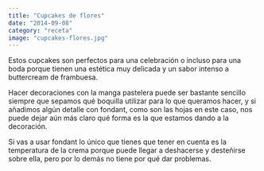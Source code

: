 ```yaml
---
title: "Cupcakes de flores"
date: "2014-09-08"
category: "receta"
image: "cupcakes-flores.jpg"
---
```


Estos cupcakes son perfectos para una celebración o incluso para una boda porque tienen una estética muy delicada y un sabor intenso a buttercream de frambuesa.

Hacer decoraciones con la manga pastelera puede ser bastante sencillo siempre que sepamos qué boquilla utilizar para lo que queramos hacer, y si añadimos algún detalle con fondant, como son las hojas en este caso, nos puede dejar aún más claro qué forma es la que estamos dando a la decoración.

Si vas a usar fondant lo único que tienes que tener en cuenta es la temperatura de la crema porque puede llegar a deshacerse y desteñirse sobre ella, pero por lo demás no tiene por qué dar problemas.
